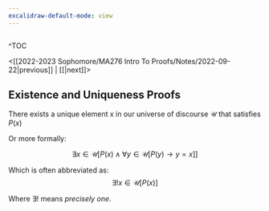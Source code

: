```yaml
---
excalidraw-default-mode: view
---
```



```toc

```

^TOC

<[[2022-2023 Sophomore/MA276 Intro To Proofs/Notes/2022-09-22|previous]] | [[|next]]>


## Existence and Uniqueness Proofs

There exists a unique element x in our universe of discourse $\mathcal{U}$ that satisfies $P(x)$

Or more formally:

$$\exists x \in \mathcal{U}[P(x) \land \forall y \in \mathcal{U}[P(y) \to y= x]]$$ 

Which is often abbreviated as:
$$\exists ! x \in \mathcal{U}[P(x)]$$

Where $\exists !$ means *precisely one*.